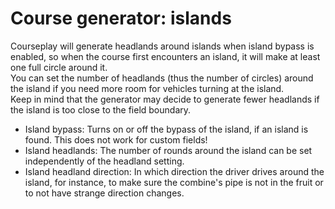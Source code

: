 # Course generator: islands
  
Courseplay will generate headlands around islands when island bypass is enabled, so when the course first encounters an island, it will make at least one full circle around it.  
You can set the number of headlands (thus the number of circles) around the island if you need more room for vehicles turning at the island.  
Keep in mind that the generator may decide to generate fewer headlands if the island is too close to the field boundary.  

  
- Island bypass: Turns on or off the bypass of the island, if an island is found. This does not work for custom fields!  
- Island headlands: The number of rounds around the island can be set independently of the headland setting.  
- Island headland direction: In which direction the driver drives around the island, for instance, to make sure the combine's pipe is not in the fruit or to not have strange direction changes.  
